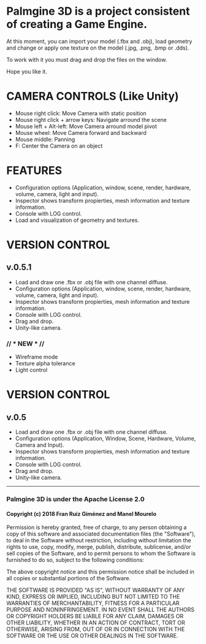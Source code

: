 ﻿# Palmgine 3D is a project consistent of creating a Game Engine.
At this moment, you can import your model (.fbx and .obj), load geometry and change or apply one texture on the model (.jpg, .png, .bmp or .dds).

To work with it you must drag and drop the files on the window.

Hope you like it.  

# CAMERA CONTROLS (Like Unity)

- Mouse right click: Move Camera with static position
- Mouse right click + arrow keys: Navigate arround the scene
- Mouse left + Alt-left: Move Camera arround model pivot
- Mouse wheel: Move Camera forward and backward
- Mouse middle: Panning
- F: Center the Camera on an object

# FEATURES

- Configuration options (Application, window, scene, render, hardware, volume, camera, light and input).
- Inspector shows transform propierties, mesh information and texture information.
- Console with LOG control.
- Load and visualization of geometry and textures.

# VERSION CONTROL
## v.0.5.1
- Load and draw one .fbx or .obj file with one channel diffuse.
- Configuration options (Application, window, scene, render, hardware, volume, camera, light and input).
- Inspector shows transform propierties, mesh information and texture information.
- Console with LOG control.
- Drag and drop.
- Unity-like camera.
### // * NEW * //
- Wireframe mode
- Texture alpha tolerance
- Light control

# VERSION CONTROL
## v.0.5
- Load and draw one .fbx or .obj file with one channel diffuse.
- Configuration options (Application, Window, Scene, Hardware, Volume, Camera and Input).
- Inspector shows transform propierties, mesh information and texture information.
- Console with LOG control.
- Drag and drop.
- Unity-like camera.

---

### Palmgine 3D is under the Apache License 2.0

#### Copyright (c) 2018 Fran Ruiz Giménez and Manel Mourelo

Permission is hereby granted, free of charge, to any person obtaining a copy
of this software and associated documentation files (the "Software"), to deal
in the Software without restriction, including without limitation the rights
to use, copy, modify, merge, publish, distribute, sublicense, and/or sell
copies of the Software, and to permit persons to whom the Software is
furnished to do so, subject to the following conditions:

The above copyright notice and this permission notice shall be included in all
copies or substantial portions of the Software.

THE SOFTWARE IS PROVIDED "AS IS", WITHOUT WARRANTY OF ANY KIND, EXPRESS OR
IMPLIED, INCLUDING BUT NOT LIMITED TO THE WARRANTIES OF MERCHANTABILITY,
FITNESS FOR A PARTICULAR PURPOSE AND NONINFRINGEMENT. IN NO EVENT SHALL THE
AUTHORS OR COPYRIGHT HOLDERS BE LIABLE FOR ANY CLAIM, DAMAGES OR OTHER
LIABILITY, WHETHER IN AN ACTION OF CONTRACT, TORT OR OTHERWISE, ARISING FROM,
OUT OF OR IN CONNECTION WITH THE SOFTWARE OR THE USE OR OTHER DEALINGS IN THE
SOFTWARE.
